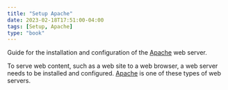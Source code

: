 ```yaml
---
title: "Setup Apache"
date: 2023-02-18T17:51:00-04:00
tags: [Setup, Apache]
type: "book"
---
```

Guide for the installation and configuration of the [Apache](https://httpd.apache.org/) web server.

<!--more-->

To serve web content, such as a web site to a web browser, a web server needs to be installed and configured.  [Apache](https://httpd.apache.org/) is one of these types of web servers.